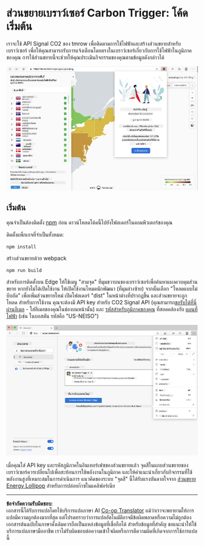 <!--
CO_OP_TRANSLATOR_METADATA:
{
  "original_hash": "9a6b22a2eff0f499b66236be973b24ad",
  "translation_date": "2025-08-26T22:50:11+00:00",
  "source_file": "5-browser-extension/solution/translation/README.it.md",
  "language_code": "th"
}
-->
# ส่วนขยายเบราว์เซอร์ Carbon Trigger: โค้ดเริ่มต้น

เราจะใช้ API Signal CO2 ของ tmrow เพื่อติดตามการใช้ไฟฟ้าและสร้างส่วนขยายสำหรับเบราว์เซอร์ เพื่อให้คุณสามารถรับการแจ้งเตือนโดยตรงในเบราว์เซอร์เกี่ยวกับการใช้ไฟฟ้าในภูมิภาคของคุณ การใช้ส่วนขยายนี้จะช่วยให้คุณประเมินกิจกรรมของคุณตามข้อมูลดังกล่าวได้

![ภาพหน้าจอของส่วนขยาย](../../../../../translated_images/extension-screenshot.0e7f5bfa110e92e3875e1bc9405edd45a3d2e02963e48900adb91926a62a5807.th.png)

## เริ่มต้น

คุณจำเป็นต้องติดตั้ง [npm](https://npmjs.com) ก่อน ดาวน์โหลดโค้ดนี้ไปยังโฟลเดอร์ในคอมพิวเตอร์ของคุณ

ติดตั้งแพ็กเกจที่จำเป็นทั้งหมด:

```
npm install
```

สร้างส่วนขยายด้วย webpack

```
npm run build
```

สำหรับการติดตั้งบน Edge ให้ใช้เมนู "สามจุด" ที่มุมขวาบนของเบราว์เซอร์เพื่อค้นหาแผงควบคุมส่วนขยาย หากยังไม่ได้เปิดใช้งาน ให้เปิดใช้งานโหมดนักพัฒนา (ที่มุมล่างซ้าย) จากนั้นเลือก "โหลดแบบไม่บีบอัด" เพื่อเพิ่มส่วนขยายใหม่ เปิดโฟลเดอร์ "dist" ในหน้าต่างที่ปรากฏขึ้น และส่วนขยายจะถูกโหลด สำหรับการใช้งาน คุณจะต้องมี API key สำหรับ CO2 Signal API (คุณสามารถ[ขอรับได้ที่นี่ผ่านอีเมล](https://www.co2signal.com/) - ใส่อีเมลของคุณในช่องบนหน้านั้น) และ [รหัสสำหรับภูมิภาคของคุณ](http://api.electricitymap.org/v3/zones) ที่สอดคล้องกับ [แผนที่ไฟฟ้า](https://www.electricitymap.org/map) (เช่น ในบอสตัน รหัสคือ "US-NEISO")

![การติดตั้ง](../../../../../translated_images/install-on-edge.78634f02842c48283726c531998679a6f03a45556b2ee99d8ff231fe41446324.th.png)

เมื่อคุณใส่ API key และรหัสภูมิภาคในอินเทอร์เฟซของส่วนขยายแล้ว จุดสีในแถบส่วนขยายของเบราว์เซอร์ควรเปลี่ยนไปเพื่อสะท้อนการใช้พลังงานในภูมิภาค และให้คำแนะนำเกี่ยวกับกิจกรรมที่ใช้พลังงานสูงที่เหมาะสมในการดำเนินการ แนวคิดของระบบ "จุดสี" นี้ได้รับแรงบันดาลใจจาก [ส่วนขยาย Energy Lollipop](https://energylollipop.com/) สำหรับการปล่อยก๊าซในแคลิฟอร์เนีย

---

**ข้อจำกัดความรับผิดชอบ**:  
เอกสารนี้ได้รับการแปลโดยใช้บริการแปลภาษา AI [Co-op Translator](https://github.com/Azure/co-op-translator) แม้ว่าเราจะพยายามให้การแปลมีความถูกต้องมากที่สุด แต่โปรดทราบว่าการแปลอัตโนมัติอาจมีข้อผิดพลาดหรือความไม่ถูกต้อง เอกสารต้นฉบับในภาษาดั้งเดิมควรถือเป็นแหล่งข้อมูลที่เชื่อถือได้ สำหรับข้อมูลที่สำคัญ ขอแนะนำให้ใช้บริการแปลภาษามืออาชีพ เราไม่รับผิดชอบต่อความเข้าใจผิดหรือการตีความผิดที่เกิดจากการใช้การแปลนี้